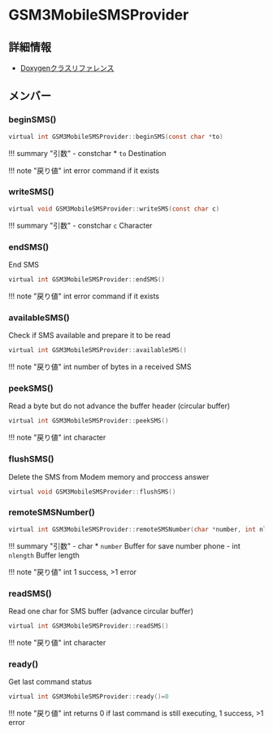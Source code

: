 # GSM3MobileSMSProvider



## 詳細情報

- [Doxygenクラスリファレンス](https://lang-ship.com/reference/Arduino/latest/class_g_s_m3_mobile_s_m_s_provider.html)

## メンバー

### beginSMS()



```c
virtual int GSM3MobileSMSProvider::beginSMS(const char *to)
```

!!! summary "引数"
	- constchar * `to` Destination 

!!! note "戻り値"
	int error command if it exists 



### writeSMS()



```c
virtual void GSM3MobileSMSProvider::writeSMS(const char c)
```

!!! summary "引数"
	- constchar `c` Character 



### endSMS()


End SMS 

```c
virtual int GSM3MobileSMSProvider::endSMS()
```

!!! note "戻り値"
	int error command if it exists 



### availableSMS()


Check if SMS available and prepare it to be read 

```c
virtual int GSM3MobileSMSProvider::availableSMS()
```

!!! note "戻り値"
	int number of bytes in a received SMS 



### peekSMS()


Read a byte but do not advance the buffer header (circular buffer) 

```c
virtual int GSM3MobileSMSProvider::peekSMS()
```

!!! note "戻り値"
	int character 



### flushSMS()


Delete the SMS from Modem memory and proccess answer 
```c
virtual void GSM3MobileSMSProvider::flushSMS()
```



### remoteSMSNumber()



```c
virtual int GSM3MobileSMSProvider::remoteSMSNumber(char *number, int nlength)
```

!!! summary "引数"
	- char * `number` Buffer for save number phone 
	- int `nlength` Buffer length 

!!! note "戻り値"
	int 1 success, >1 error 



### readSMS()


Read one char for SMS buffer (advance circular buffer) 

```c
virtual int GSM3MobileSMSProvider::readSMS()
```

!!! note "戻り値"
	int character 



### ready()


Get last command status 

```c
virtual int GSM3MobileSMSProvider::ready()=0
```

!!! note "戻り値"
	int returns 0 if last command is still executing, 1 success, >1 error 



